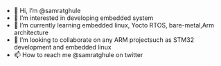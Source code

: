 - 👋 Hi, I’m @samratghule
- 👀 I’m interested in developing embedded system
- 🌱 I’m currently learning embedded linux, Yocto RTOS, bare-metal,Arm architecture
- 💞️ I’m looking to collaborate on any ARM projectsuch as STM32 development and embedded linux
- 📫 How to reach me @samratghule on twitter

<!---
samratghule/samratghule is a ✨ special ✨ repository because its `README.md` (this file) appears on your GitHub profile.
You can click the Preview link to take a look at your changes.
--->
